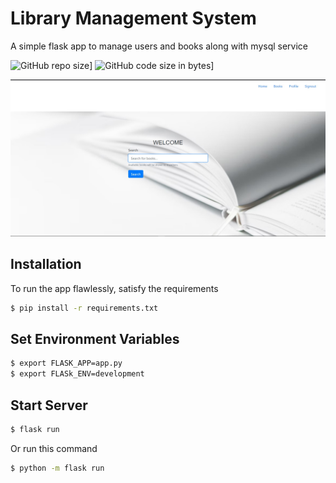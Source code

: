 # Library Management System
A simple flask app to manage users and books along with mysql service

![GitHub repo size](https://img.shields.io/github/repo-size/Emmanuelbett67/Library-Management-System.svg?logo=github&style=social)] ![GitHub code size in bytes](https://img.shields.io/github/languages/code-size/Emmanuelbett67/Library-Management-System.svg?logo=git&style=social)]

![Libray Management App - Flask](https://github.com/Emmanuelbett67/Library-Management-System/blob/main/ss/ss2.jpg?raw=true)


## Installation

To run the app flawlessly, satisfy the requirements
```bash
$ pip install -r requirements.txt
```

## Set Environment Variables
```bash
$ export FLASK_APP=app.py
$ export FLASk_ENV=development
```

## Start Server
```bash
$ flask run
```

Or run this command 
```bash
$ python -m flask run
```
